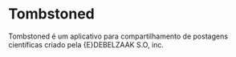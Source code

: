 # Tombstoned
Tombstoned é um aplicativo para compartilhamento de postagens científicas criado pela {E}DEBELZAAK S.O, inc.
